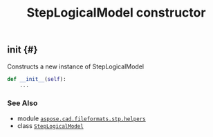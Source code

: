 ﻿---
title: StepLogicalModel constructor
second_title: Aspose.CAD for Python via .NET API References
description: 
type: docs
weight: 10
url: /python-net/aspose.cad.fileformats.stp.helpers/steplogicalmodel/__init__/
is_root: false
---

## __init__ {#}

Constructs a new instance of StepLogicalModel



```python
def __init__(self):
    ...
```





### See Also
* module [`aspose.cad.fileformats.stp.helpers`](../../)
* class [`StepLogicalModel`](/cad/python-net/aspose.cad.fileformats.stp.helpers/steplogicalmodel)
